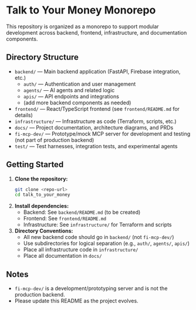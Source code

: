 # Talk to Your Money Monorepo

This repository is organized as a monorepo to support modular development across backend, frontend, infrastructure, and documentation components.

## Directory Structure

- `backend/` — Main backend application (FastAPI, Firebase integration, etc.)
  - `auth/` — Authentication and user management
  - `agents/` — AI agents and related logic
  - `apis/` — API endpoints and integrations
  - (add more backend components as needed)
- `frontend/` — React/TypeScript frontend (see `frontend/README.md` for details)
- `infrastructure/` — Infrastructure as code (Terraform, scripts, etc.)
- `docs/` — Project documentation, architecture diagrams, and PRDs
- `fi-mcp-dev/` — Prototype/mock MCP server for development and testing (not part of production backend)
- `test/` — Test harnesses, integration tests, and experimental agents

## Getting Started

1. **Clone the repository:**
   ```sh
   git clone <repo-url>
   cd talk_to_your_money
   ```
2. **Install dependencies:**
   - Backend: See `backend/README.md` (to be created)
   - Frontend: See `frontend/README.md`
   - Infrastructure: See `infrastructure/` for Terraform and scripts
3. **Directory Conventions:**
   - All new backend code should go in `backend/` (not `fi-mcp-dev/`)
   - Use subdirectories for logical separation (e.g., `auth/`, `agents/`, `apis/`)
   - Place all infrastructure code in `infrastructure/`
   - Place all documentation in `docs/`

## Notes

- `fi-mcp-dev/` is a development/prototyping server and is not the production backend.
- Please update this README as the project evolves.
